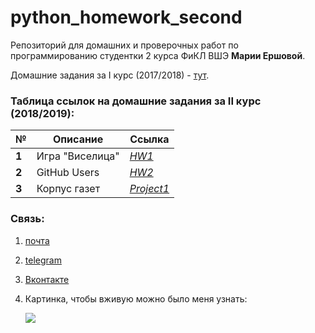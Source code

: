 # python_homework_second
Репозиторий для домашних и проверочных работ по программированию студентки 2 курса ФиКЛ ВШЭ **Марии Ершовой**.

Домашние задания за I курс (2017/2018) - [тут](https://github.com/ershovamary/Python_homework).
### Таблица ссылок на домашние задания за II курс (2018/2019):
№|Описание|Ссылка
---|---|---
**1**|Игра "Виселица"|*[HW1](https://github.com/ershovamary/python_homework_second/blob/master/HW1/HW1.ipynb)*
**2**|GitHub Users|*[HW2](https://github.com/ershovamary/python_homework_second/blob/master/HW2/HW2.ipynb)*
**3**|Корпус газет|*[Project1](https://github.com/ershovamary/python_homework_second/tree/master/Project1)*
### Связь:
1. [почта](ershovamary@gmail.com)
2. [telegram](https://t.me/ershovamary)
3. [Вконтакте](http://vk.com/ershovamary)
4. Картинка, чтобы вживую можно было меня узнать:
    
    ![](http://www.coruudesign.com/files/content_images/f1706d34b2655b32f0539ce8323cc70d.png)
